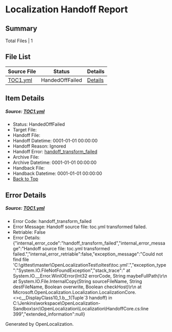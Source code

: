 # <a name='report-top'></a> Localization Handoff Report

## Summary
 Total Files | 1

## File List
 Source File | Status | Details 
 ----------- | ------ | ------- 
 [TOC1.yml](https://github.com/OpenLocalizationTest/oltest/blob/4f4da1987606dcf5bdd5c3b47590ac215dd99481/TOC1.yml) | HandedOffFailed | [Details](#c8c9fd77f97aa1c89dd17f9bcc82ee38de3dd80624)

## Item Details
##### <a name='c8c9fd77f97aa1c89dd17f9bcc82ee38de3dd80624'></a> Source: [TOC1.yml](https://github.com/OpenLocalizationTest/oltest/blob/4f4da1987606dcf5bdd5c3b47590ac215dd99481/TOC1.yml)
* Status: HandedOffFailed
* Target File: 
* Handoff File: 
* Handoff Datetime: 0001-01-01 00:00:00
* Handoff Reason: Ignored
* Handoff Error: [handoff_transform_failed](#c8c9fd77f97aa1c89dd17f9bcc82ee38de3dd80624handoff_transform_failed)
* Archive File: 
* Archive Datetime: 0001-01-01 00:00:00
* Handback File: 
* Handback Datetime: 0001-01-01 00:00:00
* [Back to Top](#report-top)


## Error Details
##### <a name='c8c9fd77f97aa1c89dd17f9bcc82ee38de3dd80624handoff_transform_failed'></a> Source: [TOC1.yml](#c8c9fd77f97aa1c89dd17f9bcc82ee38de3dd80624)
* Error Code: handoff_transform_failed
* Error Message: Handoff source file: toc.yml transformed failed.
* Retriable: False
* Error Details: {"internal_error_code":"handoff_transform_failed","internal_error_message":"Handoff source file: toc.yml transformed failed.","internal_error_retriable":false,"exception_message":"Could not find file 'C:\\gittest\\master\\OpenLocalizationTest\\oltest\\toc.yml'.","exception_type":"System.IO.FileNotFoundException","stack_trace":"   at System.IO.__Error.WinIOError(Int32 errorCode, String maybeFullPath)\r\n   at System.IO.File.InternalCopy(String sourceFileName, String destFileName, Boolean overwrite, Boolean checkHost)\r\n   at Microsoft.OpenLocalization.Localization.LocalizationCore.<>c__DisplayClass10_1.<GetHandoffFiles>b__1(Tuple`3 handoff) in C:\\Jenkins\\workspace\\OpenLocalization-Sandbox\\src\\OpenLocalization\\Localization\\HandoffCore.cs:line 399","extended_information":null}


Generated by OpenLocalization.
